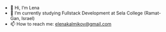- 👋 Hi, I’m Lena
- 🌱 I’m currently studying Fullstack Development at Sela College (Ramat-Gan, Israel)
- 📫 How to reach me: elenakalmikov@gmail.com

<!---
Lena-Kalmikov/Lena-Kalmikov is a ✨ special ✨ repository because its `README.md` (this file) appears on your GitHub profile.
You can click the Preview link to take a look at your changes.
--->
